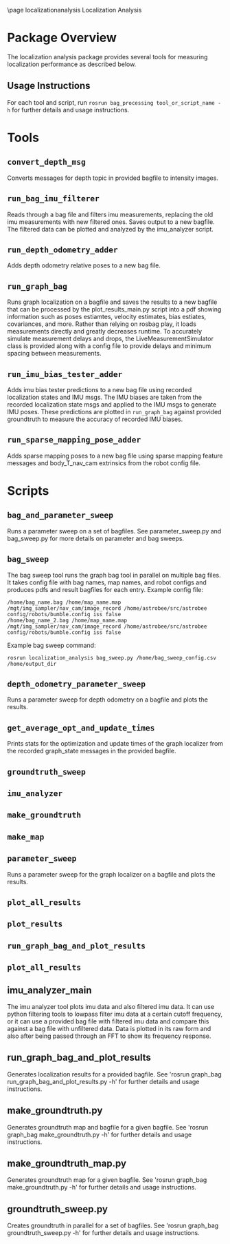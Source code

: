 \page localizationanalysis Localization Analysis

# Package Overview
The localization analysis package provides several tools for measuring localization performance as described below.

## Usage Instructions
For each tool and script, run `rosrun bag_processing tool_or_script_name -h` for further details and 
usage instructions.

# Tools
## `convert_depth_msg`
Converts messages for depth topic in provided bagfile to intensity images.

## `run_bag_imu_filterer`
Reads through a bag file and filters imu measurements, replacing the old imu measurements with new filtered ones.
Saves output to a new bagfile. The filtered data can be plotted and analyzed by the imu\_analyzer script.

## `run_depth_odometry_adder`
Adds depth odometry relative poses to a new bag file.

## `run_graph_bag`
Runs graph localization on a bagfile and saves the results to a new bagfile that can be processed by the plot_results_main.py script into a pdf showing information such as poses estiamtes, velocity estimates, bias estiates, covariances, and more.
Rather than relying on rosbag play, it loads measurements directly and greatly decreases runtime.  To accurately simulate measurement delays and drops, the LiveMeasurementSimulator class is provided along with a config file to provide delays and minimum spacing between measurements. 

## `run_imu_bias_tester_adder`
Adds imu bias tester predictions to a new bag file using recorded localization states and IMU msgs.
The IMU biases are taken from the recorded localization state msgs and applied to the IMU msgs to generate 
IMU poses.
These predictions are plotted in `run_graph_bag` against provided groundtruth to measure the accuracy of 
recorded IMU biases.

## `run_sparse_mapping_pose_adder`
Adds sparse mapping poses to a new bag file using sparse mapping feature messages and body_T_nav_cam extrinsics from the robot config file.

# Scripts
## `bag_and_parameter_sweep`
Runs a parameter sweep on a set of bagfiles.  See parameter_sweep.py and bag_sweep.py for more details
on parameter and bag sweeps.

## `bag_sweep`
The bag sweep tool runs the graph bag tool in parallel on multiple bag files.  It takes config file with bag names, map names, and robot configs and produces pdfs and result bagfiles for each entry.
Example config file:   
```
/home/bag_name.bag /home/map_name.map /mgt/img_sampler/nav_cam/image_record /home/astrobee/src/astrobee config/robots/bumble.config iss false  
/home/bag_name_2.bag /home/map_name.map /mgt/img_sampler/nav_cam/image_record /home/astrobee/src/astrobee config/robots/bumble.config iss false
```
Example bag sweep command:  
```
rosrun localization_analysis bag_sweep.py /home/bag_sweep_config.csv /home/output_dir
``` 

## `depth_odometry_parameter_sweep`
Runs a parameter sweep for depth odometry on a bagfile and plots the results.

## `get_average_opt_and_update_times`
Prints stats for the optimization and update times of the graph localizer
from the recorded graph_state messages in the provided bagfile.

## `groundtruth_sweep`
## `imu_analyzer`
## `make_groundtruth`
## `make_map`

## `parameter_sweep`
Runs a parameter sweep for the graph localizer on a bagfile and plots the results.

## `plot_all_results`
## `plot_results`
## `run_graph_bag_and_plot_results`
## `plot_all_results`


## imu\_analyzer\_main
The imu analyzer tool plots imu data and also filtered imu data.  It can use python filtering tools to lowpass filter imu data at a certain cutoff frequency, or it can use a provided bag file with filtered imu data and compare this against a bag file with unfiltered data.  Data is plotted in its raw form and also after being passed through an FFT to show its frequency response.

## run\_graph\_bag\_and\_plot\_results
Generates localization results for a provided bagfile.
See 'rosrun graph\_bag run\_graph\_bag\_and\_plot\_results.py -h'
for further details and usage instructions.

## make\_groundtruth.py
Generates groundtruth map and bagfile for a given bagfile.
See 'rosrun graph\_bag make\_groundtruth.py -h'
for further details and usage instructions.

## make\_groundtruth\_map.py
Generates groundtruth map for a given bagfile.
See 'rosrun graph\_bag make\_groundtruth.py -h'
for further details and usage instructions.

## groundtruth\_sweep.py
Creates groundtruth in parallel for a set of bagfiles.
See 'rosrun graph\_bag groundtruth\_sweep.py -h'
for further details and usage instructions.
